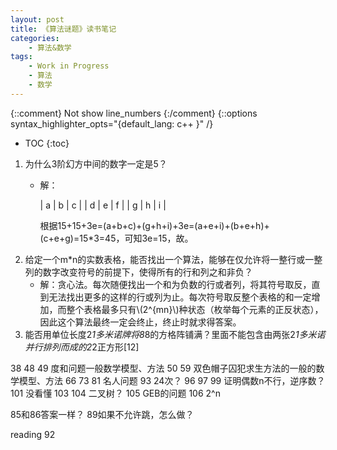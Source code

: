 ```yaml
---
layout: post
title: 《算法谜题》读书笔记
categories:
    - 算法&数学
tags:
    - Work in Progress
    - 算法
    - 数学
---
```


{::comment} Not show line_numbers {:/comment}
{::options syntax_highlighter_opts="{default_lang: c++ \}" /}

* TOC
{:toc}

1. 为什么3阶幻方中间的数字一定是5？
   - 解：

     | a | b | c |
     | d | e | f |
     | g | h | i |

     根据15+15+3e=(a+b+c)+(g+h+i)+3e=(a+e+i)+(b+e+h)+(c+e+g)=15*3=45，可知3e=15，故。
1. 给定一个m*n的实数表格，能否找出一个算法，能够在仅允许将一整行或一整列的数字改变符号的前提下，使得所有的行和列之和非负？
   - 解：贪心法。每次随便找出一个和为负数的行或者列，将其符号取反，直到无法找出更多的这样的行或列为止。每次符号取反整个表格的和一定增加，而整个表格最多只有\\(2^{mn}\\)种状态（枚举每个元素的正反状态），因此这个算法最终一定会终止，终止时就求得答案。
1. 能否用单位长度2*1多米诺牌将8*8的方格阵铺满？里面不能包含由两张2*1多米诺并行排列而成的2*2正方形[12]


38
48
49 度和问题一般数学模型、方法
50
59 双色帽子囚犯求生方法的一般的数学模型、方法
66
73
81 名人问题
93 24次？
96
97
99 证明偶数n不行，逆序数？
101 没看懂
103
104 二叉树？
105 GEB的问题
106 2^n


85和86答案一样？
89如果不允许跳，怎么做？



reading 92
